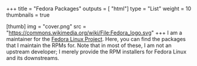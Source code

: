 +++
title = "Fedora Packages"
outputs = [ "html"]
type = "List"
weight = 10
thumbnails = true

[thumb]
img = "cover.png"
src = "https://commons.wikimedia.org/wiki/File:Fedora_logo.svg"
+++
I am a maintainer for the [Fedora Linux Project](https://fedoraproject.org/). Here, you can find the packages that I maintain the RPMs for. Note that in most of these, I am not an upstream developer; I merely provide the RPM installers for Fedora Linux and its downstreams.
